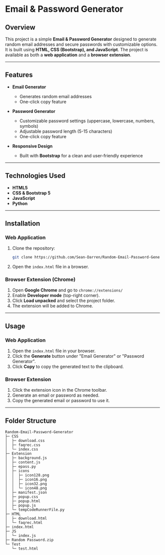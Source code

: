 # Email & Password Generator

## Overview
This project is a simple **Email & Password Generator** designed to generate random email addresses and secure passwords with customizable options. It is built using **HTML, CSS (Bootstrap), and JavaScript**. The project is available as both a **web application** and a **browser extension**.

---

## Features
- **Email Generator**
  - Generates random email addresses
  - One-click copy feature
  
- **Password Generator**
  - Customizable password settings (uppercase, lowercase, numbers, symbols)
  - Adjustable password length (5-15 characters)
  - One-click copy feature
  
- **Responsive Design**
  - Built with **Bootstrap** for a clean and user-friendly experience

---

## Technologies Used
- **HTML5**
- **CSS & Bootstrap 5**
- **JavaScript**
- **Python**

---

## Installation
### Web Application
1. Clone the repository:
   ```bash
   git clone https://github.com/Sean-Darren/Random-Email-Password-Generator.git
   ```
2. Open the `index.html` file in a browser.

### Browser Extension (Chrome)
1. Open **Google Chrome** and go to `chrome://extensions/`
2. Enable **Developer mode** (top-right corner).
3. Click **Load unpacked** and select the project folder.
4. The extension will be added to Chrome.

---

## Usage
### Web Application
1. Open the `index.html` file in your browser.
2. Click the **Generate** button under "Email Generator" or "Password Generator".
3. Click **Copy** to copy the generated text to the clipboard.

### Browser Extension
1. Click the extension icon in the Chrome toolbar.
2. Generate an email or password as needed.
3. Copy the generated email or password to use it.

---

## Folder Structure
```
Random-Email-Password-Generator
├─ CSS
│  ├─ download.css
│  ├─ faqrec.css
│  └─ index.css
├─ Extension
│  ├─ background.js
│  ├─ content.js
│  ├─ epass.py
│  ├─ icons
│  │  ├─ icon128.png
│  │  ├─ icon16.png
│  │  ├─ icon32.png
│  │  └─ icon48.png
│  ├─ manifest.json
│  ├─ popup.css
│  ├─ popup.html
│  ├─ popup.js
│  └─ tempCodeRunnerFile.py
├─ HTML
│  ├─ download.html
│  └─ faqrec.html
├─ index.html
├─ JS
│  └─ index.js
├─ Random Password.zip
└─ Test
   └─ test.html
```




